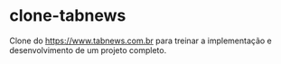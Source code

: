 # clone-tabnews

Clone do https://www.tabnews.com.br para treinar a implementação e desenvolvimento de um projeto completo.

